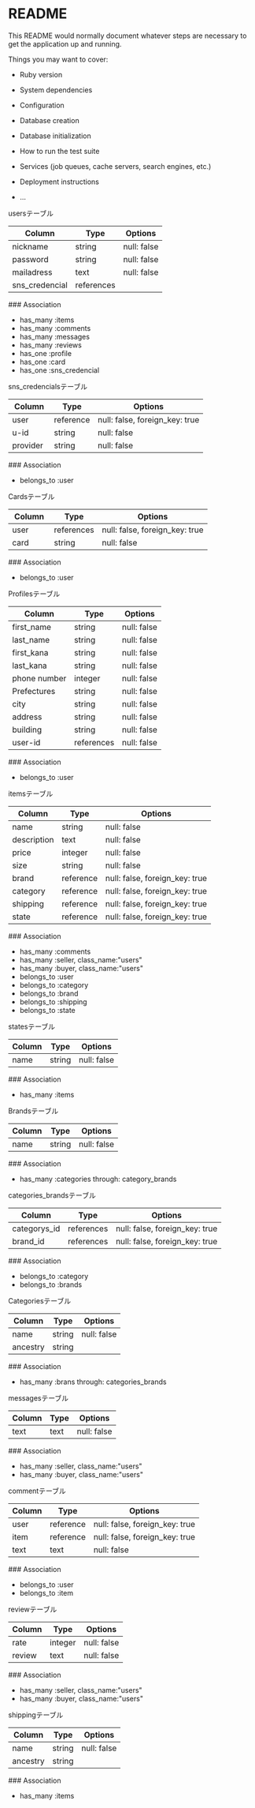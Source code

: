 # README

This README would normally document whatever steps are necessary to get the
application up and running.

Things you may want to cover:

* Ruby version

* System dependencies

* Configuration

* Database creation

* Database initialization

* How to run the test suite

* Services (job queues, cache servers, search engines, etc.)

* Deployment instructions

* ...

usersテーブル

| Column | Type | Options |
|------|----|-------|
| nickname | string |null: false |
| password |string |null: false |
| mailadress |text |null: false |
| sns_credencial | references |

### Association
- has_many :items
- has_many :comments
- has_many :messages
- has_many :reviews
- has_one :profile
- has_one :card
- has_one :sns_credencial

sns_credencialsテーブル

| Column | Type | Options |
|------|----|-------|
| user | reference |null: false, foreign_key: true |
| u-id | string | null: false |
| provider | string | null: false |

### Association
- belongs_to :user

Cardsテーブル

| Column | Type | Options |
|------|----|-------|
| user| references |null: false, foreign_key: true |
| card | string |null: false |

### Association
- belongs_to :user

Profilesテーブル

| Column | Type | Options |
|------|----|-------|
| first_name  | string | null: false |
| last_name | string | null: false |
| first_kana | string | null: false |
| last_kana | string | null: false |
| phone number | integer | null: false |
| Prefectures | string | null: false |
| city | string | null: false |
| address | string | null: false |
| building | string | null: false |
| user-id|references | null: false |

### Association
- belongs_to :user


itemsテーブル

|Column|Type|Options|
|------|----|-------|
| name | string | null: false |
| description | text | null: false |
| price | integer | null: false |
| size | string | null: false |
| brand | reference | null: false, foreign_key: true |
| category | reference | null: false, foreign_key: true |
| shipping | reference | null: false, foreign_key: true |
| state | reference | null: false, foreign_key: true |

### Association
- has_many :comments
- has_many :seller, class_name:"users"
- has_many :buyer, class_name:"users"
- belongs_to :user
- belongs_to :category
- belongs_to :brand
- belongs_to :shipping
- belongs_to :state

statesテーブル

|Column|Type|Options|
|------|----|-------|
| name | string | null: false |

### Association
- has_many :items

Brandsテーブル

|Column|Type|Options|
|------|----|-------|
| name | string | null: false |

### Association
- has_many :categories through: category_brands

categories_brandsテーブル

|Column|Type|Options|
|------|----|-------|
| categorys_id | references |null: false, foreign_key: true |
| brand_id | references |null: false, foreign_key: true |

### Association
- belongs_to :category
- belongs_to :brands

Categoriesテーブル

|Column|Type|Options|
|------|----|-------|
| name | string | null: false |
| ancestry | string | |

### Association
- has_many :brans through: categories_brands


messagesテーブル

|Column|Type|Options|
|------|----|-------|
| text | text | null: false |

### Association
- has_many :seller, class_name:"users"
- has_many :buyer, class_name:"users"


commentテーブル

|Column|Type|Options|
|------|----|-------|
| user | reference | null: false, foreign_key: true |
| item | reference | null: false, foreign_key: true |
| text | text | null: false |

### Association
- belongs_to :user
- belongs_to :item

reviewテーブル

|Column|Type|Options|
|------|----|-------|
| rate | integer | null: false |
| review | text | null: false |

### Association
- has_many :seller, class_name:"users"
- has_many :buyer, class_name:"users"


shippingテーブル

|Column|Type|Options|
|------|----|-------|
| name | string | null: false |
| ancestry | string | |

### Association
- has_many :items


